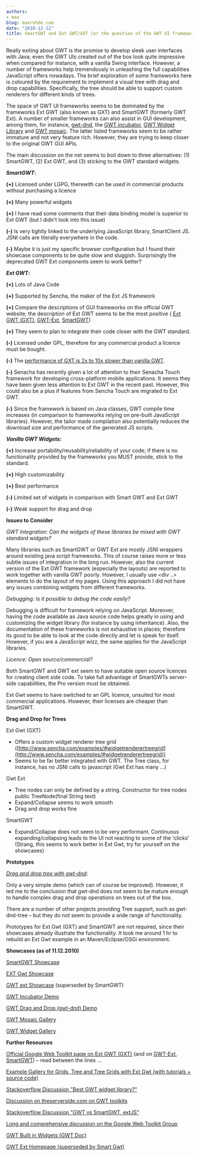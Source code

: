 ```yaml
---
authors:
- max
blog: maxrohde.com
date: "2010-12-12"
title: SmartGWT and Ext GWT/GXT (or the question of the GWT UI framework)
---
```


Really exiting about GWT is the promise to develop sleek user interfaces with Java; even the GWT UIs created out of the box look quite impressive when compared for instance, with a vanilla Swing interface. However, a number of frameworks help tremendously in unleashing the full capabilities JavaScript offers nowadays. The brief exploration of some frameworks here is coloured by the requirement to implement a visual tree with drag and drop capabilities. Specifically, the tree should be able to support custom renderers for different kinds of trees.

The space of GWT UI frameworks seems to be dominated by the frameworks Ext GWT (also known as GXT) and SmartGWT (formerly GWT Ext). A number of smaller frameworks can also assist in GUI development, among them, for instance, [gwt-dnd](http://code.google.com/p/gwt-dnd/), the [GWT incubator](http://code.google.com/p/google-web-toolkit-incubator/), [GWT Widget Library](http://www.gwtlib.org/) and [GWT mosaic](http://code.google.com/p/gwt-mosaic/). The latter listed frameworks seem to be rather immature and not very feature rich. However, they are trying to keep closer to the original GWT GUI APIs.

The main discussion on the net seems to boil down to three alternatives: (1) SmartGWT, (2) Ext GWT, and (3) sticking to the GWT standard widgets.

**_SmartGWT_:**

**(+)** Licensed under LGPG, therewith can be used in commercial products without purchasing a licence

**(+)** Many powerful widgets

**(+)** I have read some comments that their data binding model is superior to Ext GWT (but I didn't look into this issue)

**(-)** Is very tightly linked to the underlying JavaScript library, SmartClient JS. JSNI calls are literally everywhere in the code.

**(-)** Maybe it is just my specific browser configuration but I found their showcase components to be quite slow and sluggish. Surprisingly the deprecated GWT Ext components seem to work better?

**_Ext GWT_:**

**(+)** Lots of Java Code

**(+)** Supported by Sencha, the maker of the Ext JS framework

**(+)** Compare the descriptions of GUI frameworks on the official GWT website; the description of Ext GWT seems to be the most positive ( [Ext GWT (GXT)](http://code.google.com/webtoolkit/tools/gwtdesigner/features/gwt/gxt.html), [GWT-Ext](http://code.google.com/webtoolkit/tools/gwtdesigner/features/gwt/gwt-ext.html), [SmartGWT](http://code.google.com/webtoolkit/tools/gwtdesigner/features/gwt/smartgwt.html))

**(+)** They seem to plan to integrate their code closer with the GWT standard.

**(-)** Licensed under GPL, therefore for any commercial product a licence must be bought.

**(-)** The [performance of GXT is 2x to 10x slower than vanilla GWT](http://maxrohde.com/2011/02/12/gxt-vs-vanilla-gwt-performance/).

**(-)** Senacha has recently given a lot of attention to their Senacha Touch framework for developing cross-platform mobile applications. It seems they have been given less attention to Ext GWT in the recent past. However, this could also be a plus if features from Sencha Touch are migrated to Ext GWT.

**(-)** Since the framework is based on Java classes, GWT compile time increases (in comparison to frameworks relying on pre-built JavaScript libraries). However, the tailor made compilation also potentially reduces the download size and performance of the generated JS scripts.

**_Vanilla GWT Widgets_:**

**(+)** Increase portability/reusability/reliability of your code; if there is no functionality provided by the frameworks you MUST provide, stick to the standard.

**(+)** High customizability

**(+)** Best performance

**(-)** Limited set of widgets in comparison with Smart GWT and Ext GWT

**(-)** Weak support for drag and drop

**Issues to Consider**

_GWT Integration: Can the widgets of these libraries be mixed with GWT standard widgets?_

Many libraries such as SmartGWT or GWT Ext are mostly JSNI wrappers around existing java script frameworks. This of course raises more or less subtle issues of integration in the long run. However, also the current version of the Ext GWT framework (especially the layouts) are reported to work together with vanilla GWT poorly. However, I usually use <div ..> elements to do the layout of my pages. Using this approach I did not have any issues combining widgets from different frameworks.

_Debugging: Is it possible to debug the code easily?_

Debugging is difficult for framework relying on JavaScript. Moreover, having the code available as Java source code helps greatly in using and customizing the widget library (for instance by using inheritance). Also, the documentation of these frameworks is not exhaustive in places; therefore its good to be able to look at the code directly and let is speak for itself. However, if you are a JavaScript wizz, the same applies for the JavaScript libraries.

_Licence: Open source/commercial?_

Both SmartGWT and GWT ext seem to have suitable open source licences for creating client side code. To take full advantage of SmartGWTs server-side capabilities, the Pro version must be obtained.

Ext Gwt seems to have switched to an GPL licence, unsuited for most commercial applications. However, their licenses are cheaper than SmartGWT.

**Drag and Drop for Trees**

Ext Gwt (GXT)

- Offers a custom widget renderer tree grid ([http://www.sencha.com/examples/#widgetrenderertreegrid](http://www.sencha.com/examples/#widgetrenderertreegrid))
- Seems to be far better integrated with GWT. The Tree class, for instance, has no JSNI calls to javascript (Gwt Ext has many ...)

Gwt Ext

- Tree nodes can only be defined by a string. Constructor for tree nodes public TreeNode(final String text)
- Expand/Collapse seems to work smooth
- Drag and drop works fine

SmartGWT

- Expand/Collapse does not seem to be very performant. Continuous expanding/collapsing leads to the UI not reacting to some of the 'clicks' (Strang, this seems to work better in Ext Gwt, try for yourself on the showcases)

**Prototypes**

[_Drag and drop tree with gwt-dnd_](http://www.linnk.de/prototypes/treednd/gwtdnd/NxUiGwtTree.html):

Only a very simple demo (which can of course be improved). However, it led me to the conclusion that gwt-dnd does not seem to be mature enough to handle complex drag and drop operations on trees out of the box.

There are a number of other projects providing Tree support, such as gwt-dnd-tree – but they do not seem to provide a wide range of functionality.

Prototypes for Ext Gwt (GXT) and SmartGWT are not required, since their showcases already illustrate the functionality. It took me around 1 hr to rebuild an Ext Gwt example in an Maven/Eclipse/OSGi environment.

**Showcases (as of 11.12.2010)**

[SmartGWT Showcase](http://www.smartclient.com/smartgwt/showcase/)

[EXT Gwt Showcase](http://www.sencha.com/examples/)

[GWT ext Showcase](http://www.gwt-ext.com/demo/) (superseded by SmartGWT)

[GWT Incubator Demo](http://collectionofdemos.appspot.com/demo/index.html)

[GWT Drag and Drop (gwt-dnd) Demo](http://allen-sauer.com/com.allen_sauer.gwt.dnd.demo.DragDropDemo/DragDropDemo.html)

[GWT Mosaic Gallery](http://mosaic.arkasoft.com/gwt-mosaic-current/Showcase.html)

[GWT Widget Gallery](http://code.google.com/webtoolkit/doc/latest/RefWidgetGallery.html)

**Further Resources**

[Official Google Web Toolkit page on Ext GWT (GXT)](http://code.google.com/webtoolkit/tools/gwtdesigner/features/gwt/gxt.html) (and on [GWT-Ext](http://code.google.com/webtoolkit/tools/gwtdesigner/features/gwt/gwt-ext.html), [SmartGWT](http://code.google.com/webtoolkit/tools/gwtdesigner/features/gwt/smartgwt.html)) – read between the lines ...

[Example Gallery for Grids, Tree and Tree Grids with Ext Gwt (with tutorials + source code)](http://gxtexamplegallery.appspot.com/)

[Stackoverflow Discussion "Best GWT widget library?"](http://stackoverflow.com/questions/867451/best-gwt-widget-library)

[Discussion on theserverside.com on GWT toolkits](http://www.theserverside.com/discussions/thread.tss?thread_id=60186)

[Stackoverflow Discussion "GWT vs SmartGWT, extJS"](http://stackoverflow.com/questions/2038392/gwt-vs-smartgwt-extjs)

[Long and comprehensive discussion on the Google Web Toolkit Group](http://groups.google.com/group/google-web-toolkit/browse_thread/thread/1627991578cf4ab3/4fad872e67bd6cec?show_docid=4fad872e67bd6cec&pli=1)

[GWT Built in Widgets (GWT Doc)](http://code.google.com/webtoolkit/doc/latest/DevGuideUiWidgets.html)

[GWT Ext Homepage (superseded by Smart Gwt)](http://gwt-ext.com/)